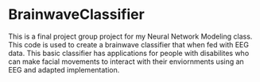 # BrainwaveClassifier

This is a final project group project for my Neural Network Modeling class. This code is used to create a brainwave classifier that when fed with EEG data. 
This basic classifier has applications for people with disabilites who can make facial movements to interact with their enviornments using an EEG and 
adapted implementation. 
